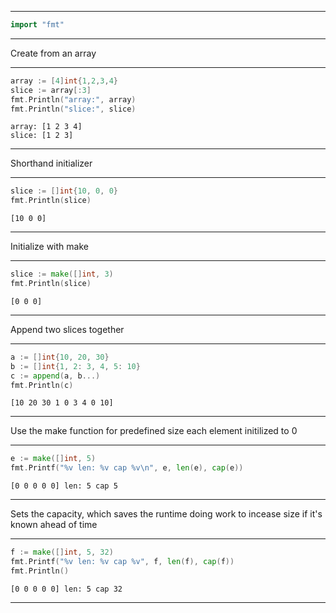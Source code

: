 
---
```go
import "fmt"
```
---
Create from an array

---
```go
array := [4]int{1,2,3,4}
slice := array[:3]
fmt.Println("array:", array)
fmt.Println("slice:", slice)
```
```output
array: [1 2 3 4]
slice: [1 2 3]
```
---
Shorthand initializer

---
```go
slice := []int{10, 0, 0}
fmt.Println(slice)
```
```output
[10 0 0]
```
---
Initialize with make

---
```go
slice := make([]int, 3)
fmt.Println(slice)
```
```output
[0 0 0]
```
---
Append two slices together

---
```go
a := []int{10, 20, 30}
b := []int{1, 2: 3, 4, 5: 10}
c := append(a, b...)
fmt.Println(c)
```
```output
[10 20 30 1 0 3 4 0 10]
```
---
Use the make function for predefined size each element initilized to 0

---
```go
e := make([]int, 5)
fmt.Printf("%v len: %v cap %v\n", e, len(e), cap(e))
```
```output
[0 0 0 0 0] len: 5 cap 5
```
---
Sets the capacity, which saves the runtime doing work to incease size if it's known ahead of time

---
```go
f := make([]int, 5, 32)
fmt.Printf("%v len: %v cap %v", f, len(f), cap(f))
fmt.Println()
```
```output
[0 0 0 0 0] len: 5 cap 32
```
---
